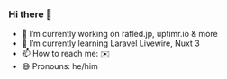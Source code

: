 ### Hi there 👋


- 🔭 I’m currently working on rafled.jp, uptimr.io & more
- 🌱 I’m currently learning Laravel Livewire, Nuxt 3
- 📫 How to reach me: [✉️](mailto:shreejal@rafled.com)
- 😄 Pronouns: he/him
